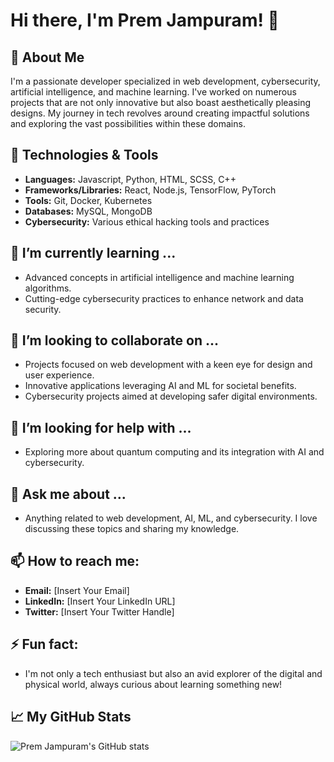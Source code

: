 # Hi there, I'm Prem Jampuram! 👋

## 🚀 About Me
I'm a passionate developer specialized in web development, cybersecurity, artificial intelligence, and machine learning. I've worked on numerous projects that are not only innovative but also boast aesthetically pleasing designs. My journey in tech revolves around creating impactful solutions and exploring the vast possibilities within these domains.

## 🔧 Technologies & Tools
- **Languages:** Javascript, Python, HTML, SCSS, C++ 
- **Frameworks/Libraries:** React, Node.js, TensorFlow, PyTorch
- **Tools:** Git, Docker, Kubernetes
- **Databases:** MySQL, MongoDB
- **Cybersecurity:** Various ethical hacking tools and practices

## 🌱 I’m currently learning ...
- Advanced concepts in artificial intelligence and machine learning algorithms.
- Cutting-edge cybersecurity practices to enhance network and data security.

## 👯 I’m looking to collaborate on ...
- Projects focused on web development with a keen eye for design and user experience.
- Innovative applications leveraging AI and ML for societal benefits.
- Cybersecurity projects aimed at developing safer digital environments.

## 🤔 I’m looking for help with ...
- Exploring more about quantum computing and its integration with AI and cybersecurity.

## 💬 Ask me about ...
- Anything related to web development, AI, ML, and cybersecurity. I love discussing these topics and sharing my knowledge.

## 📫 How to reach me:
- **Email:** [Insert Your Email]
- **LinkedIn:** [Insert Your LinkedIn URL]
- **Twitter:** [Insert Your Twitter Handle]

## ⚡ Fun fact:
- I'm not only a tech enthusiast but also an avid explorer of the digital and physical world, always curious about learning something new!

## 📈 My GitHub Stats
![Prem Jampuram's GitHub stats](https://github-readme-stats.vercel.app/api?username=Prem01-cyber&show_icons=true&theme=radical)

